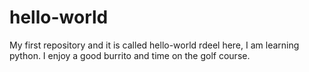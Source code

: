 # hello-world
My first repository and it is called hello-world
rdeel here, I am learning python.
I enjoy a good burrito and time on the golf course.
